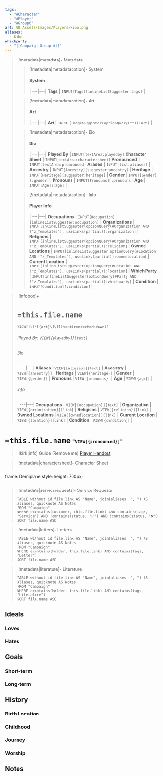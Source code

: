 ```yaml
---
tags:
  - "#Character"
  - "#Player"
  - "#Group6"
art: 90 Assets/Images/Players/Kibo.png
aliases:
  - Kibo
whichparty:
  - "[[Campaign Group 6]]"
---
```


> [!metadata|metadata]- Metadata 
>> [!metadata|metadataoption]- System
>> #### System
>>  |
>> ---|---|
>> **Tags** | `INPUT[Tags][inlineListSuggester:tags]` |
>
>> [!metadata|metadataoption]- Art
>> #### Art
>>  |
>>---|---|
>> **Art** | `INPUT[imageSuggester(optionQuery("")):art]` |
>
>> [!metadata|metadataoption]- Bio
>> #### Bio
>>  |
>>---|---|
>> **Played By** |  `INPUT[textArea:playedby]`
>> **Character Sheet** |  `INPUT[textArea:charactersheet]`
>> **Pronounced** |  `INPUT[textArea:pronounced]`
>> **Aliases** | `INPUT[list:aliases]` |
>> **Ancestry** | `INPUT[Ancestry][suggester:ancestry]` |
>> **Heritage** | `INPUT[Heritage][suggester:heritage]` |
>> **Gender** | `INPUT[Gender][:gender]` |
>> **Pronouns** | `INPUT[Pronouns][:pronouns]`
>> **Age** | `INPUT[Age][:age]` |
>
>> [!metadata|metadataoption]- Info
>> #### Player Info
>>  |
>>---|---|
>> **Occupations** | `INPUT[Occupation][inlineListSuggester:occupation]` |
>> **Organizations** | `INPUT[inlineListSuggester(optionQuery(#Organization AND !"z_Templates"), useLinks(partial)):organization]` |
>> **Religions** | `INPUT[inlineListSuggester(optionQuery(#Organization AND !"z_Templates"), useLinks(partial)):religion]` |
>> **Owned Locations** | `INPUT[inlineListSuggester(optionQuery(#Location AND !"z_Templates"), useLinks(partial)):ownedlocation]` |
>> **Current Location** | `INPUT[inlineListSuggester(optionQuery(#Location AND !"z_Templates"), useLinks(partial)):location]` |
>> **Which Party** | `INPUT[inlineListSuggester(optionQuery(#Party AND !"z_Templates"), useLinks(partial)):whichparty]` |
>> **Condition** | `INPUT[Condition][:condition]` |

> [!infobox]+
> # `=this.file.name`
> `VIEW[!\[\[{art}\]\]][text(renderMarkdown)]`
> ###### Played By: `VIEW[{playedby}][text]`
> ###### Bio
>  |
> ---|---|
> **Aliases** | `VIEW[{aliases}][text]` |
> **Ancestry** | `VIEW[{ancestry}]` |
> **Heritage** | `VIEW[{heritage}]` |
> **Gender** | `VIEW[{gender}]` |
> **Pronouns** | `VIEW[{pronouns}]` |
> **Age** | `VIEW[{age}]` |
> ###### Info
>  |
> ---|---|
> **Occupations** | `VIEW[{occupation}][text]` |
> **Organization** | `VIEW[{organization}][link]` |
> **Religions** | `VIEW[{religion}][link]` |
> **Owned Locations** | `VIEW[{ownedlocation}][link]` |
> **Current Location** | `VIEW[{location}][link]` |
> **Condition** | `VIEW[{condition}]` |

# **`=this.file.name`** <span style="font-size: medium">"`VIEW[{pronounced}]`"</span>

> [!kirk|info] Guide (Remove me)
[Player Handout](https://docs.google.com/document/d/1_eFTuK3teRJSAVbd2QSZxjDTgE_RZH54zZg-3Eoo4Hk/edit?usp=sharing)

> [!metadata|charactersheet]- Character Sheet
> ```custom-frames
frame: Demiplane
style: height: 700px;
>```

> [!metadata|servicerequests]- Service Requests
> ```dataview
> TABLE without id file.link AS "Name", join(aliases, ", ") AS Aliases, quicknote AS Notes
> FROM "Campaign"
> WHERE econtains(customer, this.file.link) AND contains(tags, "Service") AND !contains(status, "✅") AND !contains(status, "❌")
> SORT file.name ASC

> [!metadata|letters]- Letters
> ```dataview
> TABLE without id file.link AS "Name", join(aliases, ", ") AS Aliases, quicknote AS Notes
> FROM "Campaign"
> WHERE econtains(holder, this.file.link) AND contains(tags, "Letter")
> SORT file.name ASC

> [!metadata|literature]- Literature
> ```dataview
> TABLE without id file.link AS "Name", join(aliases, ", ") AS Aliases, quicknote AS Notes
> FROM "Campaign"
> WHERE econtains(holder, this.file.link) AND contains(tags, "Literature")
> SORT file.name ASC

## Ideals
### Loves


### Hates


## Goals
### Short-term


### Long-term


## History
### Birth Location


### Childhood


### Journey


### Worship


## Notes

